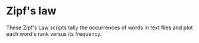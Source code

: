 # Zipf's law
These Zipf's Law scripts tally the occurrences of words in text
files and plot each word's rank versus its frequency.
